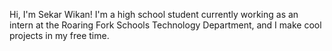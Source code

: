 Hi, I'm Sekar Wikan! I'm a high school student currently working as an intern at the Roaring Fork Schools Technology Department, and I make cool projects in my free time. 
